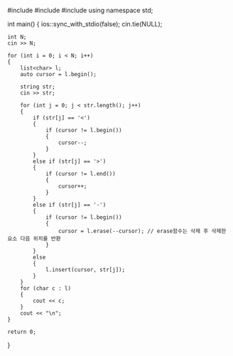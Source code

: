 #include <iostream>
#include <list>
#include <string>
using namespace std;

int main()
{
	ios::sync_with_stdio(false);
	cin.tie(NULL);

	int N;
	cin >> N;

	for (int i = 0; i < N; i++)
	{
		list<char> l;
		auto cursor = l.begin();

		string str;
		cin >> str;

		for (int j = 0; j < str.length(); j++)
		{
			if (str[j] == '<')
			{
				if (cursor != l.begin())
				{
					cursor--;
				}
			}
			else if (str[j] == '>')
			{
				if (cursor != l.end())
				{
					cursor++;
				}
			}
			else if (str[j] == '-')
			{
				if (cursor != l.begin())
				{
					cursor = l.erase(--cursor); // erase함수는 삭제 후 삭제한 요소 다음 위치를 반환
				}
			}
			else
			{
				l.insert(cursor, str[j]);
			}
		}
		for (char c : l)
		{
			cout << c;
		}
		cout << "\n";
	}

	return 0;
}
